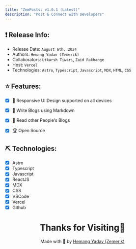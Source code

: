```yaml
---
title: "ZemPosts: v1.0.1 (Latest)"
description: "Post & Connect with Developers"
---
```


## ❗ Release Info:

- Release Date: `August 6th, 2024`
- Authors: `Hemang Yadav (Zemerik)`
- Collaborators: `Utkarsh Tiwari`, `Zaid Rakhange`
- Host:  `Vercel`
- Technologies: `Astro`, `Typescript`, `Javascript`, `MDX`, `HTML`, `CSS`

## ⭐ Features:

- [x] 📱 Responsive UI Design supported on all devices

- [x] 📃 Write Blogs using Markdown

- [x] 💖 Read other People's Blogs

- [x] 🏆 Open Source

## ⛏️ Technologies:

- [x] Astro
- [x] Typescript
- [x] Javascript
- [x] ReactJS
- [x] MDX
- [x] CSS
- [x] VSCode
- [x] Vercel
- [x] Github

<h1 align = "center">
  Thanks for Visiting🙏
</h1>

<p align = "center">
  Made with 💖 by <a href = "https://github.com/Zemerik">Hemang Yadav (Zemerik)</a>
</p>